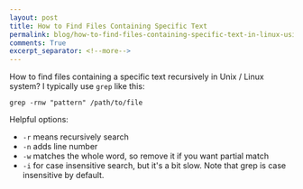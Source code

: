 ```yaml
---
layout: post
title: How to Find Files Containing Specific Text
permalink: blog/how-to-find-files-containing-specific-text-in-linux-using-grep/
comments: True
excerpt_separator: <!--more-->
---
```


How to find files containing a specific text recursively in Unix / Linux system? I typically use `grep` like this: 

```shell
grep -rnw "pattern" /path/to/file
```

<!--more-->

Helpful options:

- `-r` means recursively search
- `-n` adds line number
- `-w` matches the whole word, so remove it if you want partial match
- `-i` for case insensitive search, but it's a bit slow. Note that grep is case insensitive by default.
